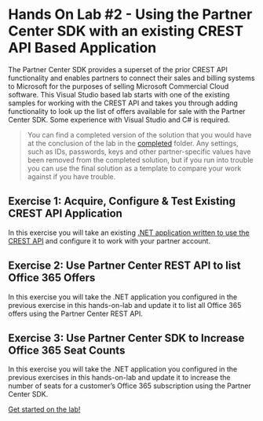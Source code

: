 # Hands On Lab #2 - Using the Partner Center SDK with an existing CREST API Based Application

The Partner Center SDK provides a superset of the prior CREST API functionality and enables partners to connect their sales and billing systems to Microsoft for the purposes of selling Microsoft Commercial Cloud software. This Visual Studio based lab starts with one of the existing samples for working with the CREST API and takes you through adding functionality to look up the list of offers available for sale with the Partner Center SDK. Some experience with Visual Studio and C# is required.

> You can find a completed version of the solution that you would have at the conclusion of the lab in the [completed](completed) folder. Any settings, such as IDs, passwords, keys and other partner-specific values have been removed from the completed solution, but if you run into trouble you can use the final solution as a template to compare your work against if you have trouble.

## Exercise 1: Acquire, Configure & Test Existing CREST API Application

In this exercise you will take an existing [.NET application written to use the CREST API](https://github.com/PartnerCenterSamples/Commerce-API-DotNet) and configure it to work with your partner account.

## Exercise 2: Use Partner Center REST API to list Office 365 Offers

In this exercise you will take the .NET application you configured in the previous exercise in this hands-on-lab and update it to list all Office 365 offers using the Partner Center REST API.

## Exercise 3: Use Partner Center SDK to Increase Office 365 Seat Counts

In this exercise you will take the .NET application you configured in the previous exercises in this hands-on-lab and update it to increase the number of seats for a customer’s Office 365 subscription using the Partner Center SDK.

[Get started on the lab!](lab.md)
